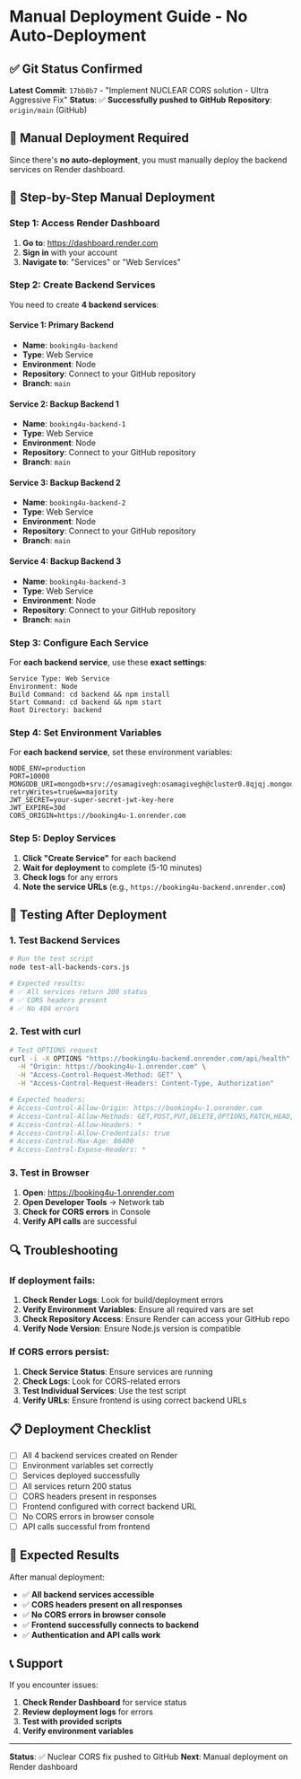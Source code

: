 # Manual Deployment Guide - No Auto-Deployment

## ✅ Git Status Confirmed

**Latest Commit**: `17bb8b7` - "Implement NUCLEAR CORS solution - Ultra Aggressive Fix"
**Status**: ✅ **Successfully pushed to GitHub**
**Repository**: `origin/main` (GitHub)

## 🚨 Manual Deployment Required

Since there's **no auto-deployment**, you must manually deploy the backend services on Render dashboard.

## 🚀 Step-by-Step Manual Deployment

### Step 1: Access Render Dashboard

1. **Go to**: https://dashboard.render.com
2. **Sign in** with your account
3. **Navigate to**: "Services" or "Web Services"

### Step 2: Create Backend Services

You need to create **4 backend services**:

#### Service 1: Primary Backend
- **Name**: `booking4u-backend`
- **Type**: Web Service
- **Environment**: Node
- **Repository**: Connect to your GitHub repository
- **Branch**: `main`

#### Service 2: Backup Backend 1
- **Name**: `booking4u-backend-1`
- **Type**: Web Service
- **Environment**: Node
- **Repository**: Connect to your GitHub repository
- **Branch**: `main`

#### Service 3: Backup Backend 2
- **Name**: `booking4u-backend-2`
- **Type**: Web Service
- **Environment**: Node
- **Repository**: Connect to your GitHub repository
- **Branch**: `main`

#### Service 4: Backup Backend 3
- **Name**: `booking4u-backend-3`
- **Type**: Web Service
- **Environment**: Node
- **Repository**: Connect to your GitHub repository
- **Branch**: `main`

### Step 3: Configure Each Service

For **each backend service**, use these **exact settings**:

```
Service Type: Web Service
Environment: Node
Build Command: cd backend && npm install
Start Command: cd backend && npm start
Root Directory: backend
```

### Step 4: Set Environment Variables

For **each backend service**, set these environment variables:

```env
NODE_ENV=production
PORT=10000
MONGODB_URI=mongodb+srv://osamagivegh:osamagivegh@cluster0.8qjqj.mongodb.net/booking4u?retryWrites=true&w=majority
JWT_SECRET=your-super-secret-jwt-key-here
JWT_EXPIRE=30d
CORS_ORIGIN=https://booking4u-1.onrender.com
```

### Step 5: Deploy Services

1. **Click "Create Service"** for each backend
2. **Wait for deployment** to complete (5-10 minutes)
3. **Check logs** for any errors
4. **Note the service URLs** (e.g., `https://booking4u-backend.onrender.com`)

## 🧪 Testing After Deployment

### 1. Test Backend Services

```bash
# Run the test script
node test-all-backends-cors.js

# Expected results:
# ✅ All services return 200 status
# ✅ CORS headers present
# ✅ No 404 errors
```

### 2. Test with curl

```bash
# Test OPTIONS request
curl -i -X OPTIONS "https://booking4u-backend.onrender.com/api/health" \
  -H "Origin: https://booking4u-1.onrender.com" \
  -H "Access-Control-Request-Method: GET" \
  -H "Access-Control-Request-Headers: Content-Type, Authorization"

# Expected headers:
# Access-Control-Allow-Origin: https://booking4u-1.onrender.com
# Access-Control-Allow-Methods: GET,POST,PUT,DELETE,OPTIONS,PATCH,HEAD,CONNECT,TRACE
# Access-Control-Allow-Headers: *
# Access-Control-Allow-Credentials: true
# Access-Control-Max-Age: 86400
# Access-Control-Expose-Headers: *
```

### 3. Test in Browser

1. **Open**: https://booking4u-1.onrender.com
2. **Open Developer Tools** → Network tab
3. **Check for CORS errors** in Console
4. **Verify API calls** are successful

## 🔍 Troubleshooting

### If deployment fails:

1. **Check Render Logs**: Look for build/deployment errors
2. **Verify Environment Variables**: Ensure all required vars are set
3. **Check Repository Access**: Ensure Render can access your GitHub repo
4. **Verify Node Version**: Ensure Node.js version is compatible

### If CORS errors persist:

1. **Check Service Status**: Ensure services are running
2. **Check Logs**: Look for CORS-related errors
3. **Test Individual Services**: Use the test script
4. **Verify URLs**: Ensure frontend is using correct backend URLs

## 📋 Deployment Checklist

- [ ] All 4 backend services created on Render
- [ ] Environment variables set correctly
- [ ] Services deployed successfully
- [ ] All services return 200 status
- [ ] CORS headers present in responses
- [ ] Frontend configured with correct backend URL
- [ ] No CORS errors in browser console
- [ ] API calls successful from frontend

## 🎯 Expected Results

After manual deployment:
- ✅ **All backend services accessible**
- ✅ **CORS headers present on all responses**
- ✅ **No CORS errors in browser console**
- ✅ **Frontend successfully connects to backend**
- ✅ **Authentication and API calls work**

## 📞 Support

If you encounter issues:
1. **Check Render Dashboard** for service status
2. **Review deployment logs** for errors
3. **Test with provided scripts**
4. **Verify environment variables**

---

**Status**: ✅ Nuclear CORS fix pushed to GitHub
**Next**: Manual deployment on Render dashboard
